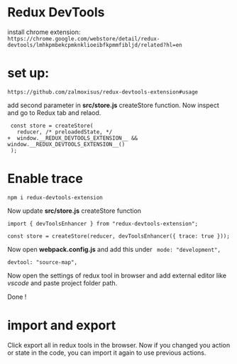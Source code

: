 # Redux DevTools

install chrome extension:
`https://chrome.google.com/webstore/detail/redux-devtools/lmhkpmbekcpmknklioeibfkpmmfibljd/related?hl=en`

# set up:

`https://github.com/zalmoxisus/redux-devtools-extension#usage`

add second parameter in **src/store.js** createStore function. Now inspect and go to Redux tab and relaod.

```
 const store = createStore(
   reducer, /* preloadedState, */
+  window.__REDUX_DEVTOOLS_EXTENSION__ && window.__REDUX_DEVTOOLS_EXTENSION__()
 );
```

# Enable trace

```
npm i redux-devtools-extension
```

Now update **src/store.js** createStore function

```
import { devToolsEnhancer } from "redux-devtools-extension";

const store = createStore(reducer, devToolsEnhancer({ trace: true }));
```

Now open **webpack.config.js** and add this under ` mode: "development",`

```
devtool: "source-map",
```

Now open the settings of redux tool in browser and add external editor like *vscode* and paste project folder path.

Done !

# import and export

Click export all in redux tools in the browser. Now if you changed
you action or state in the code, you can import it again to use previous
actions.
